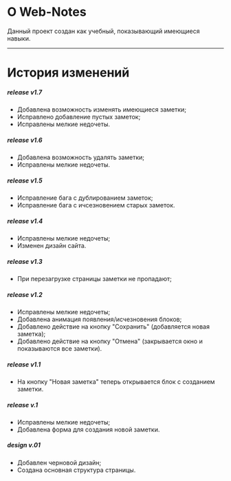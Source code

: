 # О Web-Notes
Данный проект создан как учебный, показывающий имеющиеся навыки.
***
# История изменений
##### release v1.7
* Добавлена возможность изменять имеющиеся заметки;
* Исправлено добавление пустых заметок;
* Исправлены мелкие недочеты.

##### release v1.6
* Добавлена возможность удалять заметки;
* Исправлены мелкие недочеты.

##### release v1.5
* Исправление бага с дублированием заметок;
* Исправление бага с ичсезновением старых заметок.

##### release v1.4
* Исправлены мелкие недочеты;
* Изменен дизайн сайта.

##### release v1.3
* При перезагрузке страницы заметки не пропадают;

##### release v1.2
* Исправлены мелкие недочеты;
* Добавлена анимация появления/исчезновения блоков;
* Добавлено действие на кнопку "Сохранить" (добавляется новая заметка);
* Добавлено действие на кнопку "Отмена" (закрывается окно и показываются все заметки).

##### release v1.1
* На кнопку "Новая заметка" теперь открывается блок с созданием заметки.

##### release v.1
* Исправлены мелкие недочеты;
* Добавлена форма для создания новой заметки.

##### design v.01
* Добавлен черновой дизайн;
* Создана основная структура страницы.

